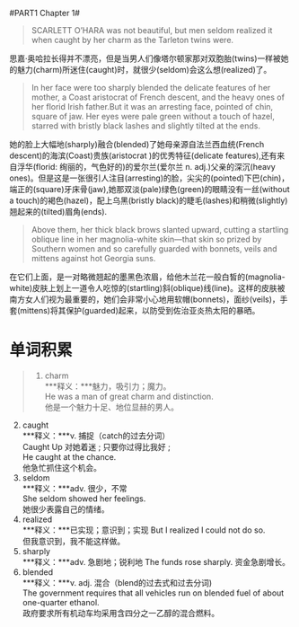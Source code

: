 #PART1 Chapter 1#

> SCARLETT O’HARA was not beautiful, but men seldom realized it when caught by her charm as the Tarleton twins were.

思嘉·奥哈拉长得并不漂亮，但是当男人们像塔尔顿家那对双胞胎(twins)一样被她的魅力(charm)所迷住(caught)时，就很少(seldom)会这么想(realized)了。

> In her face were too sharply blended the delicate features of her mother, a Coast aristocrat of French descent, and the heavy ones of her florid Irish father.But it was an arresting face, pointed of chin, square of jaw. Her eyes were pale green without a touch of hazel, starred with bristly black lashes and slightly tilted at the ends.

她的脸上大幅地(sharply)融合(blended)了她母亲源自法兰西血统(French descent)的海滨(Coast)贵族(aristocrat )的优秀特征(delicate features),还有来自浮华(florid: 绚丽的，气色好的)的爱尔兰(爱尔兰 n. adj.)父亲的深沉(heavy ones)。但是这是一张很引人注目(arresting)的脸，尖尖的(pointed)下巴(chin)，端正的(square)牙床骨(jaw),她那双淡(pale)绿色(green)的眼睛没有一丝(without a touch)的褐色(hazel)，配上乌黑(bristly black)的睫毛(lashes)和稍微(slightly)翘起来的(tilted)眉角(ends).

> Above them, her thick black brows slanted upward, cutting a startling oblique line in her magnolia-white skin—that skin so prized by Southern women and so carefully guarded with bonnets, veils and mittens against hot Georgia suns.

在它们上面，是一对略微翘起的墨黑色浓眉，给他木兰花一般白皙的(magnolia-white)皮肤上划上一道令人吃惊的(startling)斜(oblique)线(line)。这样的皮肤被南方女人们视为最重要的，她们会非常小心地用软帽(bonnets)，面纱(veils)，手套(mittens)将其保护(guarded)起来，以防受到佐治亚炎热太阳的暴晒。


# 单词积累
> 1. charm  
        ***释义：***魅力，吸引力；魔力。  
        He was a man of great charm and distinction.   
        他是一个魅力十足、地位显赫的男人。
2. caught  
         ***释义：***v. 捕捉（catch的过去分词）  
         Caught Up 对她着迷 ; 只要你过得比我好 ;   
         He caught at the chance.  
         他急忙抓住这个机会。
3. seldom  
     ***释义：***adv. 很少，不常  
     She seldom showed her feelings.    
     她很少表露自己的情绪。
4. realized  
     ***释义：***已实现；意识到；实现
     But I realized I could not do so.  
     但我意识到，我不能这样做。
5. sharply  
     ***释义：***adv. 急剧地；锐利地
     The funds rose sharply.
     资金急剧增长。
6. blended  
    ***释义：***v. adj. 混合（blend的过去式和过去分词)  
    The government requires that all vehicles run on blended fuel of about one-quarter ethanol.   
    政府要求所有机动车均采用含四分之一乙醇的混合燃料。
